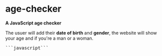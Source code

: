 # age-checker
**A JavaScript age checker**

The usuer will add their __date of birth__ and __gender__, the website will show your age and if you're a man or a woman. 

<pre>
```javascript```
</pre>

